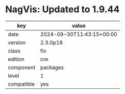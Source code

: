 [//]: # (werk v2)
# NagVis: Updated to 1.9.44

key        | value
---------- | ---
date       | 2024-09-30T11:43:15+00:00
version    | 2.3.0p18
class      | fix
edition    | cre
component  | packages
level      | 1
compatible | yes


